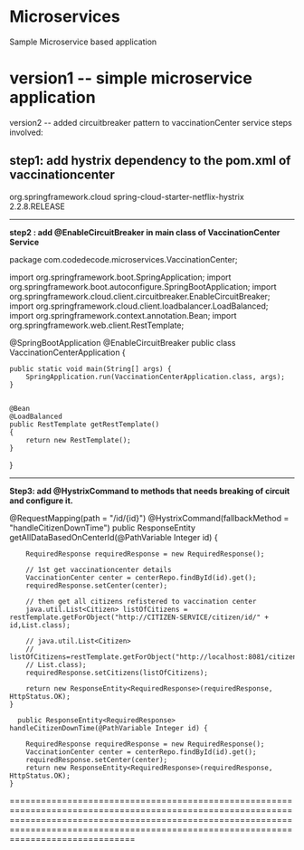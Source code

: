 # Microservices
Sample Microservice based application

version1 -- simple microservice application
================================================================================================================================================================================================================================================
version2 -- added circuitbreaker pattern to vaccinationCenter service
steps involved:

step1: add hystrix dependency to the pom.xml of vaccinationcenter
---------------------------------------------------------------------
 <dependency>
			 <groupId>org.springframework.cloud</groupId>
			 <artifactId>spring-cloud-starter-netflix-hystrix</artifactId>
			 <version>2.2.8.RELEASE</version>
		 </dependency>

-----------------------------------------------------------------------------
**step2 : add @EnableCircuitBreaker in main class of VaccinationCenter Service**

package com.codedecode.microservices.VaccinationCenter;

import org.springframework.boot.SpringApplication;
import org.springframework.boot.autoconfigure.SpringBootApplication;
import org.springframework.cloud.client.circuitbreaker.EnableCircuitBreaker;
import org.springframework.cloud.client.loadbalancer.LoadBalanced;
import org.springframework.context.annotation.Bean;
import org.springframework.web.client.RestTemplate;

@SpringBootApplication
@EnableCircuitBreaker
public class VaccinationCenterApplication {

	public static void main(String[] args) {
		SpringApplication.run(VaccinationCenterApplication.class, args);
	}
	
	
	@Bean
	@LoadBalanced
	public RestTemplate getRestTemplate()
	{
		return new RestTemplate();
	}

}

------------------------------------------------------------------------------
**Step3:  add @HystrixCommand to methods that needs breaking of circuit and configure it.**

@RequestMapping(path = "/id/{id}")
	@HystrixCommand(fallbackMethod = "handleCitizenDownTime")
	public ResponseEntity<RequiredResponse> getAllDataBasedOnCenterId(@PathVariable Integer id) {
		
		RequiredResponse requiredResponse = new RequiredResponse();

		// 1st get vaccinationcenter details
		VaccinationCenter center = centerRepo.findById(id).get();
        requiredResponse.setCenter(center);

		// then get all citizens refistered to vaccination center
		java.util.List<Citizen> listOfCitizens = restTemplate.getForObject("http://CITIZEN-SERVICE/citizen/id/" + id,List.class);

		// java.util.List<Citizen>
		// listOfCitizens=restTemplate.getForObject("http://localhost:8081/citizen/id/"+id,
		// List.class);
		requiredResponse.setCitizens(listOfCitizens);

		return new ResponseEntity<RequiredResponse>(requiredResponse, HttpStatus.OK);
	}
	
      public ResponseEntity<RequiredResponse> handleCitizenDownTime(@PathVariable Integer id) {
		
		RequiredResponse requiredResponse = new RequiredResponse();
		VaccinationCenter center = centerRepo.findById(id).get();
        requiredResponse.setCenter(center);
		return new ResponseEntity<RequiredResponse>(requiredResponse, HttpStatus.OK);
	}



================================================================================================================================================================================================================================================
